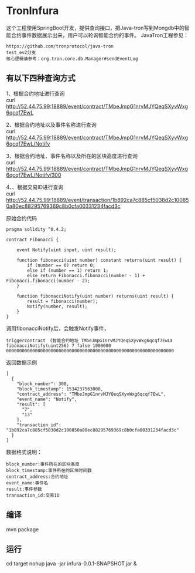# TronInfura
这个工程使用SpringBoot开发，提供查询接口，把Java-tron写到Mongdb中的智能合约事件数据展示出来，用户可以轮询智能合约的事件。
JavaTron工程参见：
```
https://github.com/tronprotocol/java-tron
test_ev2分支
核心逻辑请参考：org.tron.core.db.Manager#sendEventLog
```


## 有以下四种查询方式
1、根据合约地址进行查询
<br>
curl http://52.44.75.99:18889/event/contract/TMbeJmpG1nrvMJYQeqSXyvWxg6qcqf7EwL

2、根据合约地址以及事件名称进行查询
<br>
curl http://52.44.75.99:18889/event/contract/TMbeJmpG1nrvMJYQeqSXyvWxg6qcqf7EwL/Notify

3、根据合约地址、事件名称以及所在的区块高度进行查询
<br>
curl http://52.44.75.99:18889/event/contract/TMbeJmpG1nrvMJYQeqSXyvWxg6qcqf7EwL/Notify/300

4、、根据交易ID进行查询
<br>
curl http://52.44.75.99:18889/event/transaction/1b892ca7c885cf5038d2c100850a80ec88295769369c8b0cfa00331234facd3c

原始合约代码
```
pragma solidity ^0.4.2;

contract Fibonacci {

    event Notify(uint input, uint result);

    function fibonacci(uint number) constant returns(uint result) {
        if (number == 0) return 0;
        else if (number == 1) return 1;
        else return Fibonacci.fibonacci(number - 1) + Fibonacci.fibonacci(number - 2);
    }

    function fibonacciNotify(uint number) returns(uint result) {
        result = fibonacci(number);
        Notify(number, result);
    }
}
```
调用fibonacciNotify后，会触发Notify事件，
```
triggercontract 《智能合约地址 TMbeJmpG1nrvMJYQeqSXyvWxg6qcqf7EwL》 fibonacciNotify(uint256) 7 false 1000000 0000000000000000000000000000000000000000000000000000000000000000
```

返回数据示例
```
[
  {
    "block_number": 300,
    "block_timestamp": 1534237563000,
    "contract_address": "TMbeJmpG1nrvMJYQeqSXyvWxg6qcqf7EwL",
    "event_name": "Notify",
    "result": [
      "7",
      "13"
    ],
    "transaction_id": "1b892ca7c885cf5038d2c100850a80ec88295769369c8b0cfa00331234facd3c"
  }
]
```
数据格式说明：
```
block_number:事件所在的区块高度
block_timestamp:事件所在的区块时间戳
contract_address:合约地址
event_name:事件名
result:事件参数
transaction_id:交易ID
```


## 编译
mvn package

## 运行
cd target
nohup java -jar infura-0.0.1-SNAPSHOT.jar &
